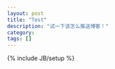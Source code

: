 ```yaml
---
layout: post
title: "Test"
description: "试一下该怎么推送博客！"
category: 
tags: []
---
```

{% include JB/setup %}
